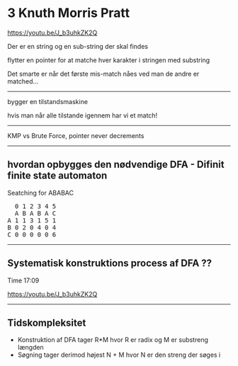 # 3 Knuth Morris Pratt

https://youtu.be/J_b3uhkZK2Q

Der er en string og en sub-string der skal findes

flytter en pointer for at matche hver karakter i stringen med substring

Det smarte er når det første mis-match nåes ved man de andre er matched...

---

bygger en tilstandsmaskine

hvis man når alle tilstande igennem har vi et match!

---

KMP vs Brute Force, pointer never decrements

---

## hvordan opbygges den nødvendige DFA - Difinit finite state automaton

Seatching for ABABAC
<pre>
  0 1 2 3 4 5
  A B A B A C
A 1 1 3 1 5 1
B 0 2 0 4 0 4
C 0 0 0 0 0 6
</pre>

---

## Systematisk konstruktions process af DFA ??

Time 17:09

https://youtu.be/J_b3uhkZK2Q



---

## Tidskompleksitet

- Konstruktion af DFA tager R*M hvor R er radix og M er substreng længden
- Søgning tager derimod højest N + M hvor N er den streng der søges i
